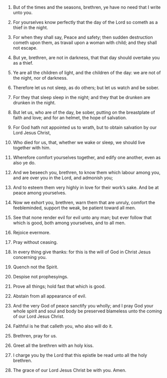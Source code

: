 1. But of the times and the seasons, brethren, ye have no need that I
write unto you.

2. For yourselves know perfectly that the day of the Lord so cometh
as a thief in the night.

3. For when they shall say, Peace and safety; then sudden destruction
cometh upon them, as travail upon a woman with child; and they shall
not escape.

4. But ye, brethren, are not in darkness, that that day should
overtake you as a thief.

5. Ye are all the children of light, and the children of the day: we
are not of the night, nor of darkness.

6. Therefore let us not sleep, as do others; but let us watch and be
sober.

7. For they that sleep sleep in the night; and they that be drunken
are drunken in the night.

8. But let us, who are of the day, be sober, putting on the
breastplate of faith and love; and for an helmet, the hope of
salvation.

9. For God hath not appointed us to wrath, but to obtain salvation by
our Lord Jesus Christ,

10. Who died for us, that, whether we wake or
sleep, we should live together with him.

11. Wherefore comfort yourselves together, and edify one another,
even as also ye do.

12. And we beseech you, brethren, to know them which labour among
you, and are over you in the Lord, and admonish you;

13. And to
esteem them very highly in love for their work’s sake. And be at peace
among yourselves.

14. Now we exhort you, brethren, warn them that are unruly, comfort
the feebleminded, support the weak, be patient toward all men.

15. See that none render evil for evil unto any man; but ever follow
that which is good, both among yourselves, and to all men.

16. Rejoice evermore.

17. Pray without ceasing.

18. In every thing give thanks: for this is the will of God in Christ
Jesus concerning you.

19. Quench not the Spirit.

20. Despise not prophesyings.

21. Prove all things; hold fast that which is good.

22. Abstain from all appearance of evil.

23. And the very God of peace sanctify you wholly; and I pray God
your whole spirit and soul and body be preserved blameless unto the
coming of our Lord Jesus Christ.

24. Faithful is he that calleth you, who also will do it.

25. Brethren, pray for us.

26. Greet all the brethren with an holy kiss.

27. I charge you by the Lord that this epistle be read unto all the
holy brethren.

28. The grace of our Lord Jesus Christ be with you. Amen.